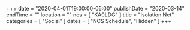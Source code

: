 +++
date = "2020-04-01T19:00:00-05:00"
publishDate = "2020-03-14"
endTime = ""
location = ""
ncs = [ "KA0LDG" ]
title = "Isolation Net"
categories = [ "Social" ]
dates = [ "NCS Schedule", "Hidden" ]
+++
